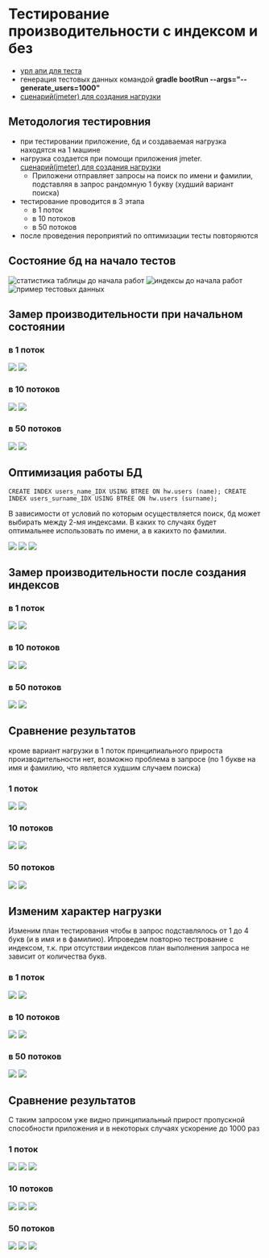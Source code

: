 # Тестирование производительности с индексом и без

* [урл апи для теста](http://localhost:8080/swagger-ui/index.html#/user/userSearchGet)
* генерация тестовых данных командой __gradle bootRun --args="--generate_users=1000"__
* [сценарий(jmeter) для создания нагрузки](search_dos.jmx)

## Методология тестировния

* при тестировании приложение, бд и создаваемая нагрузка находятся на 1 машине
* нагрузка создается при помощи приложения jmeter. [сценарий(jmeter) для создания нагрузки](search_dos.jmx)
    * Приложени отправляет запросы на поиск по имени и фамилии, подставляя в запрос рандомную 1 букву (худший вариант
      поиска)
* тестирование проводится в 3 этапа
    * в 1 поток
    * в 10 потоков
    * в 50 потоков
* после проведения пероприятий по оптимизации тесты повторяются

## Состояние бд на начало тестов

![статистика таблицы до начала работ](table_stats_before.png "статистика таблицы до начала работ")
![индексы до начала работ](table_index_before.png "индексы таблицы до начала работ")
![пример тестовых данных](table_data_before.png "пример тестовых данных")

## Замер производительности при начальном состоянии

### в 1 поток

![](graph_1_before.png)
![](aggregate_1_before.png)

### в 10 потоков

![](graph_10_before.png)
![](aggregate_10_before.png)

### в 50 потоков

![](graph_50_before.png)
![](aggregate_50_before.png)

## Оптимизация работы БД

`CREATE INDEX users_name_IDX USING BTREE ON hw.users (name);
CREATE INDEX users_surname_IDX USING BTREE ON hw.users (surname);`

В зависимости от условий по которым осуществляется поиск, бд может выбирать между 2-мя индексами. В каких то случаях
будет оптимальнее использовать по имени, а в какихто по фамилии.

![](explain_after.png)
![](explain_after_2.png)
![](explain_after_3.png)

## Замер производительности после создания индексов

### в 1 поток

![](graph_1_after.png)
![](aggregate_1_after.png)

### в 10 потоков

![](graph_10_after.png)
![](aggregate_10_after.png)

### в 50 потоков

![](graph_50_after.png)
![](aggregate_50_after.png)

## Сравнение результатов

кроме вариант нагрузки в 1 поток принципиального прироста производительности нет, возможно проблема в запросе (по 1
букве на имя и фамилию, что является худшим случаем поиска)

### 1 поток

![](aggregate_1_before.png)
![](aggregate_1_after.png)

### 10 потоков

![](aggregate_10_before.png)
![](aggregate_10_after.png)

### 50 потоков

![](aggregate_10_before.png)
![](aggregate_10_after.png)

## Изменим характер нагрузки

Изменим план тестирования чтобы в запрос подставлялось от 1 до 4 букв (и в имя и в фамилию). Ипроведем повторно
тестрование с индексом, т.к. при отсутствии индексов план выполнения запроса не зависит от количества букв.

### в 1 поток

![](graph_1_after_2.png)
![](aggregate_1_after_2.png)

### в 10 потоков

![](graph_10_after_2.png)
![](aggregate_10_after_2.png)

### в 50 потоков

![](graph_50_after_2.png)
![](aggregate_50_after_2.png)

## Сравнение результатов

С таким запросом уже видно принципиальный прирост пропускной способности приложения и в некоторых случаях ускорение до
1000 раз

### 1 поток

![](aggregate_1_before.png)
![](aggregate_1_after.png)
![](aggregate_1_after_2.png)

### 10 потоков

![](aggregate_10_before.png)
![](aggregate_10_after.png)
![](aggregate_10_after_2.png)

### 50 потоков

![](aggregate_10_before.png)
![](aggregate_10_after.png)
![](aggregate_10_after_2.png)